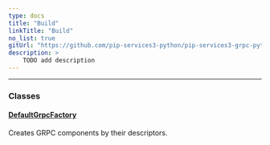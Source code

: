 ```yaml
---
type: docs
title: "Build"
linkTitle: "Build"
no_list: true
gitUrl: "https://github.com/pip-services3-python/pip-services3-grpc-python"
description: >
    TODO add description
---
```

---

<div class="module-body"> 

### Classes

#### [DefaultGrpcFactory](default_grpc_factory)
Creates GRPC components by their descriptors.


</div>

